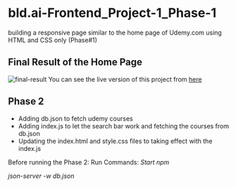 # bld.ai-Frontend_Project-1_Phase-1
building a responsive page similar to the home page of Udemy.com using HTML and CSS only (Phase#1)
## Final Result of the Home Page
![final-result](https://user-images.githubusercontent.com/19650496/183249822-4319d811-fd13-48e2-a5d7-1590c51232c2.png)
You can see the live version of this project from [here](https://ahmedmohamedkamel.github.io/bld.ai-Frontend_Project-1_Phase-1/)

## Phase 2
- Adding db.json to fetch udemy courses
- Adding index.js to let the search bar work and fetching the courses from db.json
- Updating the index.html and style.css files to taking effect with the index.js

Before running the Phase 2:
Run Commands: *Start npm*

*json-server -w db.json*
